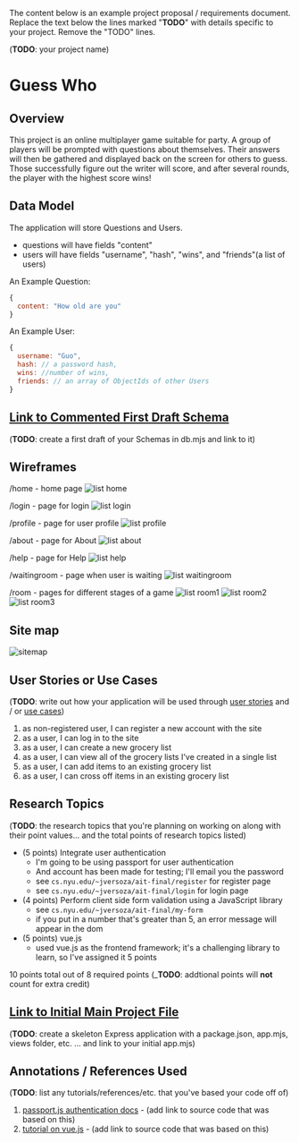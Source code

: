 The content below is an example project proposal / requirements document. Replace the text below the lines marked "__TODO__" with details specific to your project. Remove the "TODO" lines.

(__TODO__: your project name)

# Guess Who 

## Overview

This project is an online multiplayer game suitable for party. A group of players will be prompted with questions about themselves. Their answers will then be gathered and displayed back on the screen for others to guess. Those successfully figure out the writer will score, and after several rounds, the player with the highest score wins!

## Data Model

The application will store Questions and Users. 
* questions will have fields "content"
* users will have fields "username", "hash", "wins", and "friends"(a list of users)

An Example Question: 

```javascript
{
  content: "How old are you"
}
```

An Example User:

```javascript
{
  username: "Guo",
  hash: // a password hash,
  wins: //number of wins,
  friends: // an array of ObjectIds of other Users
}
```

## [Link to Commented First Draft Schema](db.mjs) 

(__TODO__: create a first draft of your Schemas in db.mjs and link to it)

## Wireframes

/home - home page
![list home](wireframes/home.png)

/login - page for login
![list login](wireframes/login.png)

/profile - page for user profile
![list profile](wireframes/profile.png)

/about - page for About
![list about](wireframes/about.png)

/help - page for Help
![list help](wireframes/help.png)

/waitingroom - page when user is waiting
![list waitingroom](wireframes/waitingroom.png)

/room - pages for different stages of a game
![list room1](wireframes/room1.png)
![list room2](wireframes/room2.png)
![list room3](wireframes/room3.png)

## Site map

![sitemap](wireframes/site_map.png)

## User Stories or Use Cases

(__TODO__: write out how your application will be used through [user stories](http://en.wikipedia.org/wiki/User_story#Format) and / or [use cases](https://en.wikipedia.org/wiki/Use_case))

1. as non-registered user, I can register a new account with the site
2. as a user, I can log in to the site
3. as a user, I can create a new grocery list
4. as a user, I can view all of the grocery lists I've created in a single list
5. as a user, I can add items to an existing grocery list
6. as a user, I can cross off items in an existing grocery list

## Research Topics

(__TODO__: the research topics that you're planning on working on along with their point values... and the total points of research topics listed)

* (5 points) Integrate user authentication
    * I'm going to be using passport for user authentication
    * And account has been made for testing; I'll email you the password
    * see <code>cs.nyu.edu/~jversoza/ait-final/register</code> for register page
    * see <code>cs.nyu.edu/~jversoza/ait-final/login</code> for login page
* (4 points) Perform client side form validation using a JavaScript library
    * see <code>cs.nyu.edu/~jversoza/ait-final/my-form</code>
    * if you put in a number that's greater than 5, an error message will appear in the dom
* (5 points) vue.js
    * used vue.js as the frontend framework; it's a challenging library to learn, so I've assigned it 5 points

10 points total out of 8 required points (___TODO__: addtional points will __not__ count for extra credit)


## [Link to Initial Main Project File](app.mjs) 

(__TODO__: create a skeleton Express application with a package.json, app.mjs, views folder, etc. ... and link to your initial app.mjs)

## Annotations / References Used

(__TODO__: list any tutorials/references/etc. that you've based your code off of)

1. [passport.js authentication docs](http://passportjs.org/docs) - (add link to source code that was based on this)
2. [tutorial on vue.js](https://vuejs.org/v2/guide/) - (add link to source code that was based on this)

